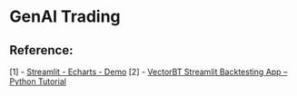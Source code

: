 # GenAI Trading



## Reference:
[1] - [Streamlit - Echarts - Demo](https://github.com/andfanilo/streamlit-echarts-demo/tree/master)
[2] - [VectorBT Streamlit Backtesting App – Python Tutorial](https://www.marketcalls.in/python/vectorbt-streamlit-backtesting-app-python-tutorial.html)
